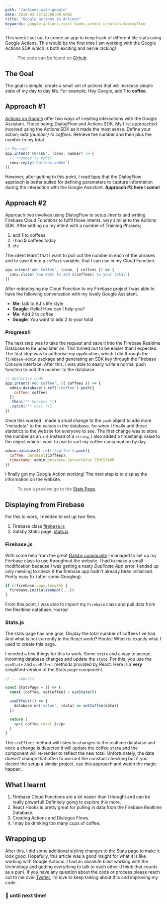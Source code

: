 ```yaml
---
path: "/actions-with-google"
date: 2019-03-25T12:00:00.000Z
title: "Google actions in Actions"
keywords: google actions,react hooks,intent creation,dialogflow
---
```


This week I set out to create an app to keep track of different life stats using Google Actions. This would be the first time I am working with the Google Actions SDK which is both exciting and nerve racking!

> The code can be found on [Github](https://github.com/myweekinjs/gactions-life-stats)

## The Goal

The goal is simple, create a small set of actions that will increase simple stats of my day to day life. For example; Hey Google, add **1** to **coffee**.

## Approach #1

[Actions on Google](https://developers.google.com/actions/) offer two ways of creating interactions with the Google Assistant. These being; DialogFlow and Actions SDK. My first approached involved using the Actions SDK as it made the most sense. Define your action; *add {number} to coffees*. Retrieve the number and then plus the number to my total.

```javascript
// Excerpt
app.intent('COFFEE', (conv, number) => {
  // +number to total
  conv.reply('Coffees added')
})
```

However, after getting to this point, I read [here](https://developers.google.com/actions/reference/nodejsv2/overview#access_parameters_and_contexts) that the DialogFlow approach is better suited for defining parameters to capture information during the interaction with the Google Assistant. **Approach #2 here I come!**

## Approach #2

Approach two involves using DialogFlow to setup *intents* and writing Firebase Cloud Functions to fulfil those intents, very similar to the Actions SDK. After setting up my intent with a number of Training Phrases;

1. add **1** to coffees
2. I had **5** coffees today
3. etc

The intent learnt that I want to pull out the number in each of the phrases and to save it into a `coffees` variable, that I can use in my Cloud Function.

```javascript
app.intent('Add Coffee', (conv, { coffees }) => {
  conv.close(`You want to add ${coffees} to your total`)
})
```

After redeploying my Cloud Function to my Firebase project I was able to have the following conversation with my lovely Google Assistant.

- **Me:** talk to AJ's life style
- **Google**: Hello! How can I help you?
- **Me**: Add 2 to coffee
- **Google**: You want to add 2 to your total

### Progress!!

The next step was to take the request and save it into the Firebase Realtime Database to be used later on. This turned out to be easier than I expected. The first step was to authorise my application, which I did through the `firebase-admin` package and generating an SDK key through the Firebase Console interface. After this, I was able to easily write a normal push function to add the number to the database.

```javascript
// Authorise code
app.intent('Add Coffee', ({ coffees }) => {
  admin.database().ref('/coffee').push({
    coffee: coffees
  })
  .then(/** Success */)
  .catch(/** Fail */)
})
```

Once this worked I made a small change to the `push` object to add more "metadata" to the values in the database, for when I finally add these statistics to the website for everyone to see. The first change was to store the number as an `int` instead of a `string`, I also added a timestamp value to the object which I want to use to sort my coffee consumption by day.

```javascript
admin.database().ref('/coffee').push({
  coffee: parseInt(coffees),
  timestamp: admin.database.ServerValue.TIMESTAMP
})
```

I finally got my Google Action working! The next step is to display the information on the website.

> To see a preview go to the [Stats Page](/stats).

## Displaying from Firebase

For this to work, I needed to set up two files.

1. Firebase class [firebase.js](https://github.com/myweekinjs/public-website/blob/master/src/firebase/index.js)
2. Gatsby Static page. [stats.js](https://github.com/myweekinjs/public-website/blob/master/src/pages/stats.js)

### Firebase.js

With some help from the great [Gatsby community](https://github.com/gatsbyjs/gatsby/issues/6386) I managed to set up my Firebase class to use throughout the website. I had to make a small modification because I was getting a nasty *Duplicate App* error. I ended up only needing to check if the firebase app hadn't already been initialised. Pretty easy fix (after some Googling).

```javascript
if (!firebase.apps.length) {
  firebase.initializeApp({...})
}
```

From this point, I was able to import my `Firebase` class and pull data from the Realtime database. Hurray!

### Stats.js

The stats page has one goal; Display the total number of coffees I've had. And what is hot currently in the React world? Hooks! Which is exactly what I used to create this page.

I needed a few things for this to work. Some `state` and a way to accept incoming database changes and update the `state`. For this, you use the `useState` and `useEffect` methods provided by React. Here is a **very** simplified version of the Stats page component.

```javascript
// ...imports

const StatsPage = () => {
  const [coffee, setCoffee] = useState(0)

  useEffect(() => {
    database.on('value', (data) => setCoffee(data))
  })

  return (
    <p>{ coffee.total }</p>
  )
}
```

The `useEffect` method will listen to changes to the realtime database and once a change is detected it will update the coffee `state` and the component will re-render to reflect the new total. Unfortunately, the data doesn't change that often to warrant the constant checking but if you decide the setup a similar project, use this approach and watch the magic happen.

## What I learnt

1. Firebase Cloud Functions are a lot easier than I thought and can be really powerful! Definitely going to explore this more.
2. React Hooks is pretty great for pulling in data from the Firebase Realtime Database.
3. Creating Actions and Dialogue Flows.
4. I may be drinking too many cups of coffee.

## Wrapping up

After this, I did some additional styling changes to the Stats page to make it look good. Hopefully, this article was a good insight for what it is like working with Google Actions. I had an absolute blast working with the technology and getting everything to talk to each other (I think that counts as a pun). If you have any question about the code or process please reach out to me over [Twitter](https://twitter.com/hurricane_int), I'd love to keep talking about this and improving my code.

### 👋 until next time!